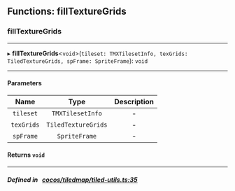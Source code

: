 ## Functions: fillTextureGrids

### fillTextureGrids


___
▸ **fillTextureGrids**<`void`\>(`tileset: TMXTilesetInfo, texGrids: TiledTextureGrids, spFrame: SpriteFrame`): `void`
___


#### Parameters

| Name | Type | Description |
| :------: | :------: | :------: |
| `tileset` | `TMXTilesetInfo` | - |
| `texGrids` | `TiledTextureGrids` | - |
| `spFrame` | `SpriteFrame` | - |

#### Returns `void` 
___


##### Defined in &nbsp;   [cocos/tiledmap/tiled-utils.ts:35](https://github.com/cocos-creator/engine/blob/c7bf6b8a9/cocos/tiledmap/tiled-utils.ts#L35)&nbsp;
